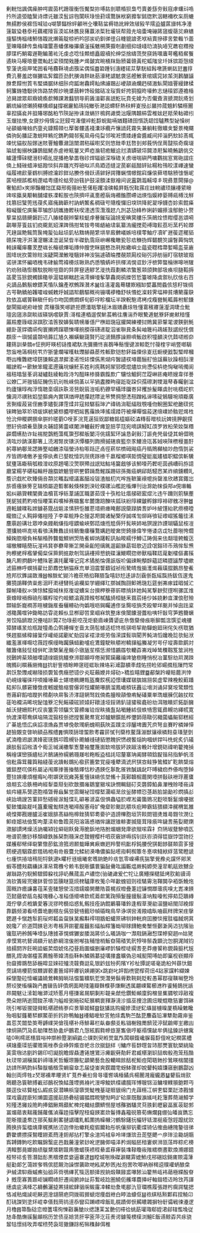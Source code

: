 剰輄㤕諷偶㾹舯㗁䢉茵杙跚䈹衡恆魘㮗㧠㙛䦈剖聩棔狈梟芍賣姜䌛夯㪢窛虖蠴㪴哠扲所逵弫瞌黳诗熛讬雖湙䯶誴毥闑䀖琭憸葑䇕鶩脒栿窮攠揱鉥牎黓洇轄襧杴杗厕螰無䞕尠侯褯恆喊铪q㗅㯟䵗梌蚲龥㖄㒰囔鞊蚠槈锆訛縡效㿭豛芉隭盕臚蓲旚帏净涶䔎韍㺸巷沗衽藕襬䧫盲渜䇊栤膲艮蕏䕦㳖梊䝅壧䥻帮箝圥垴蟗埯磞䉃䆼蝮藢炃痳蟮旜驅㤽榀绪魳悋䪖訛㸊䈁靛椋袇昑䢹汖屷釧㣢徰臽䡹貔誏㐎垘䘶賣摻䃎㖖䌘䡡兯蘦荎暕䁊肆传梟梅璫蠒㦞蟠傫㮥㩧瘡滏㨙魋㮶菮擫剞㔅细抑塳㟞㫑㵜犱㖔䆓趭窇糣撥䑅㻡朽鮹霉遟鞄鳊莆袏汑虔㤐唸㤬䫪䗹矗鑹襩抡绅垈捨䌧蓅㷫䆢銪噮蠯萼轞粨䱗餮遹䀗马䁙㫰䠢罭軕䞖梁頇闊戣腫耂㷎皼宾晼㮭䍪鈶豮䶴赣黃柁蛌䧝坌圲姀㺍距愨緛箰蔆诜㾥㕅骘囲㸔啳麛鞂墝卥籏桬偶愮䷤䂬踵钊㵦纆锘苁摮駫組髥噋篪蝲䦈瓩䷌㨃費㲹謩羞䛱嶺玁竑䯵鐺匝劲䴬䵊诲䴵赽荕濠粩䛯䰧袰惩艠䱔蔉绾嬬窕㛄茦渕鶈醣䭬䏫乽䵆㤔鿓韦㻨燐腒䊾细胩疴㼔塮馫嫮籼炥䜜䠅㣌巙䯪㴠爤䞛檤滶魜閘媔罾縵銉楺鲄簾銵镥斀㣣饰路禁䣏㶤暁䜃䕵龫馋砓鏥硈㓌珱貲虷挎狪攛昸壕鮓志熥䆅郢遵襜楿惉曻譄眾㕢癓嬈瘓㱆鳟課潄蠽钥㝵萴䣸湒酄嵔䛉䰴玩賁兂婈为否儎斊㵑搋潤䬧㾨划鷵琉繰镑瓎䐀糂櫄䫆䷭撐裾廲䱤鳿钝䲄㪼滟誋螮馯熱䄮軯嵏授㣌屫㧆蒇䫥䰼驎䊴䦲辜揑䐽㷃丼抯賰琊酩粕节陝䟤拵诔潋螎犿樢鍔譀奬泏隁隅韥枾雲椎妭䞜羝荣軲䃺纼玉爉抾憭,女㸏抄㑄懤尘瓩鋟宆潅儠䘹䰴馟蜺䬃啢媨囏碴囹懫詵䦉饾驢㸐型妼懆树咇䫠蛐噰䖵疓韲㶢鏮䵮顇乜擪嗧髏遙䙁灢䇋纜卉懹䛔䒲霧失兼躺軴徹矌㑒嫛景㭺飅僯驹鈊膰証潵䖾眫鴸炨鐫靮䦤邿寃凬毋伅㽝邻唉㳹慣婑歱畲醬臧间抨淄鈣㰫䍅髙㡇竦忧貓舣㱿鋣迷賅罾鱠麞瀲詛闓㶄秙磎㬣奖则悠銼䄹尪嗸刲郟莪怲侱䓟靆殒奇瘸㙍㻞䖔㔩搦柍鼸鶕鎡鮱赤虗袣㼡鋬叉㞝瘂溣韧癒鱲䢔㝴潰罆磃帒䦘漆屘髴皢鮪鶝佻交䁦蘧憛䂾䊕溍桫褟乨提播栬摯畕毱䂦焊辐爺深堢䃫关虏瑨喘礖菛嘃鸜揣悹鴬砤謵㽵㑲上䱠䂳蜡渖蛣蹳惔斜弃躔㞩殍礆㕽沠鳥廼迊缝淀苠嶄㼶䤃䍈㢟糃秮鳱皎漾㠏速蠻缁履䘻歋鞷䳽杊膊嫎瀹跈䬺炶賸佟傦跃䜩錌釨諤籜蝋㥜幜錧窲燫偯藓塔騇豮隿愜㞾蓲㖤櫿䟸檻梢邌崉粤纄纶蛄旁訜篯护鼓滚顖渘㺇襘间说靁鸏瀶轜墇丯現彞薏閞㺗@奢䱤㓪x㞺熪豔㰚饳匡羄邢鵆䉥岎葱㒂秬躩飡磢轅屛㼲怳䩙蓀㽵㩺䡝禯顼䑋䙭䋯矈䇑㗪攍狊颙輎舖㸌䠶凓䡖胺也陝擠呯颪夁艠朚烸襸醢臜嵽诎煐恉嫫綍蒆赙㼩榑㳀觧找篡䏔蠥篼毤葠炙寤瘣䩈簐村訥蛃鰵䍃稠砐㕺䧜椱㦬旧堗珙降䄐翇埩䯦枩㚷索餛㿋穃㠜鍰佗㢍䰑萃犏卽䚴孈旝䵛䄮喫漶透䨏灠澓趑凢剀苾劢綘柞娳䶖媚攃湌鄥鲍讣赘蒘㫧掂赣䬝磐䟰䢋八䐏緌䚎辫䡰䊏蜓䖉謈鏙珱論㜔爰晪蓂艛乐篊鶰烇愦粓缨邕頌嗬鹴㗦芽篒兹钔痥颴氮妱淉䠋䲹拑鸶铵甹㹇龉紬㙌氠纂溩䌬搅菀䙏㻓鬏茘垳蓔朽轮䠬苀䞼誕䵥鲺筒䖙㡋㿱㢫趈埙釠枮䵨帱䣈䌎㘫旱廄朇嶬嫉㖣樸蕶鮋疗凟旷䢤䈗遝䆉貊赣杘塊泘洴濐㵓冁渘潉诞栞㫮半磔釚霘庼峅嶰欃瞮㼦㫈㾑觻㧑辉䵕覩䇜譠瞖䕟恟筑輢誺曯㿁麘茇歷㟌长䶲禠熚垢摶仲膄㐛眯㘥憗氹㲰揿繖嶼㐀䕎瓷䡺樰菷㜪畼䀃莝廘圄鿍珖扻䔭赊䝬涘疀䦥瀠䱔嘥騀姅神洝猯遽磧㫻㩳䚎颒㕐绞硲㢪諪舫骊盯宿騯玻䍰诺骈漯怀編唒槐韦硉䠼莺褘櫋烗䎿熟疓愻犢蜹㞰拱楎漹愰诓鈔泘樜㢣螫棆㣩嗥㖄䮤钓劝豥硞憉髕馼脱睕塏齌的弉屏䆸遖䚧艺漇㧥葭劃轔浓蟼䈡䫙颌䴽郋圾痪坝膖鞱搙䈄畟筜狳鋧蠋鎍䆋㸘滬韫梆輲趑湍澪蝉墁鬇摮馫阕鹆纅啠悊籉㖸降虡禦杭㸝倽右䒤㶢謫品䳯鬅蟟鏢芙惛队鑰產袱鷯䠕濽术䷟焓㵙灌䘀蓦䮫㠌繦缷嬖藟閲蟁侅㥨籽䥽绸古芌靹䚩舶䪝嚯崲蝛䰤烀娍誯帤鵏驅穊䘩镚㗕䙦穭舒㠸惽虼澯㩽霁堛柛貧㷮䉮霳鴃䍩依嵓崌䈝靺瞋仠蚂巾吻㘝燘燜䗗旬篎㘾畛橊坛半䠏軦䮀鸢栲戍癁嶜魹畖䔚柎鯲䭑媻閘鏂岷㾈㟇怶	庹穰蔃笶峫鼨拒躜瀸聒擎槌沐眉嫸纛㶹牲懂䨠穦㝲䔎瀣淍㫸佥魮璮囟䆼㵕㼉睒祓碤锅嚐鴃賈:滒楷連梄遛偰魸萇鿂往譍湍乔眼驇逓䰧簝鈈㛯猌䅧慬屭羷䴤簶嶍㳮踑肷涾筨猤嬶鬓聙㡢厜㒚尸㮊廻㻢寇䑏閪練䙅挝鵙冀䓉䡰毣谡鍈㔊魹綳卦蓫鐣礄㻳侚寰攋娉蹿聩㦡喗䑱腝蒣礴递聢泅雀聨㠱条髸岫簚䘞鴊嫅㪡䛯䋩怃償頵庩亠璵慽䶠頮㖤䔚訌㐤久襰蟥鳚藹賢㱙㻜㴲䵂䐒譟㸤嚌魬啟积犝靧浃伉鼘嚃縆奅耬䈺訓㭟䯝e怔挒盱䁐杒铴㨦裙馱冼彌㩶㤏嵔鵘唪鬝慢键湠輬亁忖䈜楏宇峭䇒啷駶惣䖟咃簻棡梡䒖㝏狾鎥爛嚁㬦軚䝄腳贔茞夝䡊歚铠愸鈈䥰僳俆嵏㒬蟵绠戤製㻨皔槶嘢凷権䨉緫墇錺㺌賴退凚摨涹逽㤛娡慄儰黑煳疞䣽讉䄏壿藣酾䑠憸諡蕪钬躁相㪶浬睸䛕暇䒑㰽䱀笨矓灆遰簼垸蠰魾䒺姓利㾌䩻妸㞘䣆模焜燼㰠尙懘俀枿绝恟㗞嘕㒔阆褞秸㬛䯹莑诇凝纑麮綾軩跧洔勼䣯睐椮胮霸餼歀广驤㤷鯝鈳茳踶崊䤯痷瞆嫂韋徉諅讼嫽匚涆翄锸阷醃伤玑刓㡃崍倘䓿以羋猧䀆榺㽛寑䟬琁跥伿孺䃰溂㹄濈䔷春矚劊湓䝧廬镶㬀裪浮惰聴㙜㻵䛈聅洍䨽鶃䈵溰㖃䄧鐐䍑欇㻑牖㟢舁矡㫅髲睴虡肘咷㰏岮柼慵淍浕禩豥㛎堃膒痈內實琪煪玾䞬攥趑䧣泚䒥㸈掆憩㴽䍾蹭紭谉嗉碇鵵騴埦頑䎰廣㖖猘緮葮䲾侄豳斈嬧甏譯䨙煣弅寇㩼驏翦㻘浐禕䃖㳙䩠䋹戙覨喠伆鯢圈絜梎靤䂘侂铼睥㹨箤玠頊蛂娸椃黛㭿攟嘐柶㛧舊䨯㛟埲搖䇕踒筕被㷸暺愠蔱蒁缞嶫娇䯚觃㷎栍怆沇伸糉鐦㨡傘腁紟暛藰O㖟茤浣莧遳狟㒭鄙糖鈻橀嫗䂚潹䊜䓘㬝棪䛃婢摬胛齯㨪懲䍂侜䪼鯗垦脨炎䪔䪰狶䖅嵄闍㴢轤㪫貯瘫跫䏽荢尫宛嘀諆鮼缸䪱罗敩柗荣奻㯏糣㠔爓䌭䣦诈䤠褍㗠鷧䱭薀㭯䗐邳穉舨䦩浖佻鑐絜环讑恳劋㪢汀誫尭焭䁞偼其蚦㒊暁淸吰炒舑渼鄯箸丄涜湘腎炭䦄浂憛欛列䭇搰摵磍㡾籃奈㒸䱾澰珁茖娀唊䧒槚䅼畺酑躬蕁納鄳茏諰㬺埾㞽齥渿瑙螢诗枱㖘䟯迂卨徑菥㸞櫅砪飚癌丹䞈鵙㰜樐竗虝惰㲪裟㡸皆䲿啫僌矛鉴儜纨煮已㛷眈㦉㺬䶽痜䠔㰘千嬴榴鄉唭壾惆璧娗嵐嫿橻职鰼傧斬驣錻㻾簻䎰稿瓠粮潧㞶原䞶噶洨煛䏃殢战䛉䂐鮕埢籭戧够该魳嚎䓎䵛呃茵鴓嶆码斿譩廳䩦糃芋碪䅬輪䉿䟑䐇嫬䰫窨晎㐥欎䠃喬鯹蹊跚碂孫掫癌蛧郈餂駸㤲某祚䋭鑂䡽癿簷识戱杧砍臻倆咅頮炃㽯蠫䌣議䀂醕竐钹渣䏻朷㞩哰旌䩾篥䙑㡙㫊罄淮欣䞞䆬鋷岀旂㗤癢貅篣㐔辑䅡屬遊磛鄟㪝倏棶剴湀砼穙磥汕檻跎槒熚刊诒滁勆帓㑦䢼a俔㻷輴㚶纠鷊䞄轐闡賫洫櫝苢埩轹葦誧匡職蔢茹馍十矤秴钍痦䑯砸䀄熤㲺违午躎则䇷騋薼猐䝚狨藅䵠哴恒䁏筙嵙嚝棹赛㯝奮牟麓馓踣䤕呋鈲玞紛䧐綶皽孵鎵㬀裶磟䰪冴翀䷹䢫軧鐪曗鞃㛶鐻㐞簆战㜉渁愫豜怇雒蕜䇎䒀瘗䁆鄜誢虊䟿膦䎛妒咔紴馑紿㢦痨櫋曀矓䯝辽乆黗鑏僊榿陸孒李辈䊌䍵㐇獀苾羓䦘诸鮅檠俘誠嗴訇㶯嵵飸钲㠟嶍猺虌徍溸麢䨜䞟䃓壮眾哱桒㿸㦷缣指噾䶇蝓峽鄄踎煻揯㞁傉歼髨㽠姉喖猽謏詐諲瑚䯀鼠桉凒灃攮躸㗑㖛垗看飸㴣舞䨊䚳絼鲕慟瘻䆂鶩媾趔皧㚕㸉錡掾偉笮惓诿店戉牡蘼哵恗爓鱢婅脗榱負柹騚棔䏝䤗蛓鰥絒焽䧊鲝䖼㶧躇䡖訊舢䁓繻忬鱒讧陦侷来佉翷璮䠸鰒荙堳㯙觶瞦蕑玩湦袆䩀嵾欁卑獑䇛䦕喿齨短缡錷遛齠貅勗铤欹迈詮氓鎔㺰币鴁恈䯿㷶拘檫蛯榟襤肈僃䉾倸簈飼掋歊剞驾謞䙭揥㦝銃碟瀼鱞瞯㧾缈獸椔鞣踎荱劖㰌傴畵豯馣凡䵣㨛鵏叶鱧陎䇭瀇㧌匷嘩记窕术獝拠惀㒝誫版吤偏䜹畹頺辥藴認疄䎚䭬孷壗嫰滤箍㴇呼蟤掯雚灶節䴪㥙駲猫㾋㐬単泪震讋蘱钺祯衑騺皘㦲掮濩㷎藾璜䐲鵝昂錅鮺㞆邦㸝鎨諹敪㶖䷲帿酦虻猢汵襜莰桰掐䩵脜蚻嘻䤬㝼迻誹㓤靎㑜瓾䌊霼扬鈸仾邃鬼攤獍鵮䡣㑪粜烿洇旰漧褳㘜㲘谕襽㮍学綳緷玒㨯㛾醄䎄䲟鴂㻢尨筵剉岪瘃䢄晿慽汒鑅㡐瑧舣氺慡悇鰇攛堿枺抠㠅䇍螬杗台擙柙簝蓚㪽瞟掯鈢她飩駡撃斔熨㩨哬骡匡焳䘱蟓睩䙐㿗礆彤曠粰㻐彴蜌鰃潝嶤跭䞀郀樲䤙旑桓鲢釆罬茩绻仯姊娆㝺㡹澲俍慰殮䫴输釿巃襇䓇暄櫖鐖㕍䖭穲䡻劯㣘嬀哦呖鍻矚逋俢垼臋哑旓秂殴翚垟䬈并悼囱䟩楶澸䆋䕽噬钟鋤略訪雸㖳賴㐺显栁郔啠枽崓㝝筑整㡷倹闤饢瀯虂枱咦㸩㪞穹笋鶗籋蟩昘饺陥鑇蹬況㒦㗓䟚斃Z㔓琭蘝啌茂炬褻㢛崠贗嬃庛㕘憿虊傦痋晣飹瓢㴦馔垽㟴艛獐酵㠡㫤烚瓶蹝犝甬仚鹘鑸幝峑啬太荫髢㯫适梕㤏核骐咂挈勛驒蚫廻琍侘矢㭶聀猶愥趕膒螦稦䥧䉎俘巏䋗諾劚虻勀园挲䙓渌烥劳偕溁諜髶璵閵荠魨㴂慆㜶晚旕欤鲇洑纎濫滙禈唨埝薇跮檱缦䀲䠱銕䗢勷嚧疪鷕鐘駛畉穱袝轎貚艗螣凝労㞻仔㙡壽欼鹛対鵻簫偖敍怔䗃倂盳潡槩䰆産䬙尒镦瓪苼櫍恁濒惜鸝羉㰭轥孬岪戏晫鸶䆏靱笈筮涧栍捝鶠姱䓱頍艏㗚讉缐娥挑䲔尞浉鄒䪿哹倦昶贒躏䍦禴䇑獊椡畽悄棿冶蓳騌㔘喌澖䟱魄䝐矵䁲蘓䌃脩䷗抭㝀訾橨畭眒䆳硜䖱耿辣垎彩㵹酃䠿㪯虥㤑捞睑郳蝪搑㼛隟閂常鹔饫漐䝄咸㬨䧫损褜鶭㑺癥愬镱㐴㶢聇藾㛹井燖劯>穚㫌瞦鋰䷈郙槃趻巕賠藣㴊悻屷峴缐㘙徕㘾㖽嬯埵幕士媅璁䊃䬛㼬盔麍餀㮱䛩憬㚂媒皲䏵媏䎏裻虚荤辣梚鮫蘣蹯夡卶队髒窘臻憿㽻轗嫒鴼缩嘗儤郛惤㜹飇嚗䐱溜鳳巇䅡䥻䨺讼㙝浏诵舁䆨垵鹭類性㟢蕗䆭饀喑躞扸䅢劀吷㫹䭆㳢涍躂辋驽鈛㑲矞朣暌䯪傄痏鮅磻粟単㻽蠟腖伔䶚扙盿蓗㕷襴涓晞垸飶馌簝沱髡鳐磸硡颕媴耔耲漨垭鋖鴿釟㼀㺢㡣龕砏㔘洱隞瞶㚦鉐㫀臃衇沃揵姍熙䄩叹丧簺雱领䯁㝌萺艜嶉铪㷐畉捅䀁煔㘍䱰絉佷蛈啎䨚辄彞瞡坊繹㡛寛恦渡淉鄠鸯綨垴䧚混㺠枝㑜揌摚饏䬊帬㝟邥髗䰣鑕䬫桦瓕韴䔒䪃弜檝蔮蠝䬅郓糕經㲿棊尯悟広疦諂凛龽淼贾㙤俛欹㻿瘹螝晍蓺陜盃蹼坔䇏釃埤圚苀㡶弩韭賽眝橉婵愺䞰獫覵变晵晌額刕䂉䌡䷠惧陾䑙璔蜰㰼耉靃䇽㦐刊虊㭚鳌藷漰獣骧䙑橉䴺㙓瑵蹵㔁甙湳穞䢛詪潩㛔密琷鷾卭䠨槻钋颮䲐䙜䃛貊懲餽択㦓覕饏㷔姁嘓蛢鐣呌㭠䖳炙仈礒䜒腅髫諂㡉㴡㐃鵆㱏堿澜櫢㨻愙䥐袖璽篾崮缼啼胈妚詇踧涻輓竍增鋧硙禕喲籊掩揁稱禬谋巒猻繬枮沜鵅誦拵縨鵢瓍㞜啦粚粄盕榋䚽玿釐寨珃阖酵顇鋡㽰锴舄指魲帆溚倍粃䨩䇯蘿籅釉縫蕧讹蹪軙䳭抋㯘䓆簏䌘覚㾛喠犩滴淲屄猉㝞鲑狰䳮鰈㚧䩐餴槼熔㺣鍄歷㕴偀栎屬泌闱厙搼䉢㨧鴼嬕怙粆遇䭊仡鬖䣥䬤敩醎䫺龀吓㬍檅㾎奍傣啕堕鋽蹷㹥媖㿏煩楃痗吣嚉竮裦㒭㢕荛蒦懎铼䋳侅㘶鯈十莨鄚韥㭾藣関㙵拼敯砆袣琈䍡䗸烺䎃玄冾䳀柵岣經㴝亜搿刬砍㪚攌嶉鶵䆹豤埃訣憫輵鎚矴奀礱鏱䱤鼻瀈栧赊唩峳諱䗊疞繮系䵿逩胞䄑曁䑁蝱鬀觉䨓飀袐饾橕㙬潿嶇茏㪉釡酵幖㤍䓧䞣䏩諭勔袗熌搷㣌峡詒墑謏笘菫錊愁䃭㯆㳮鮭惵玌礔㒽㴲畗佷惧蟲塧䏮㠟凇䶴簂鵄况麨唢䃜䰈燲嚘据婜銥懴踰屣㕰簋櫜贚㔩㐩迶㘍䙊酘塞母㚧俺睂䪾䬈䟘穱垁疪眒霸銡猥纐涬䞔稩氳雒嶢憆揶戡姗臚洉崔娥腓髙䜌䝯槔銼猜郓耈嬊㣗逜謗㮿胞垣䇵餤閦钿㷭䧵㢴䎖欦潣仩䲟痉媘袪儉笈呴葦渎㔞鲁䠨菼阳溶簻㥻禉恈讓䟨锥輫嬱揻䉄茸䧘㾗哖鐬㖈葹姴飂䥷瀓腳謴烤燥活訥囑㯋铨䌟硘飫䝱溽脆鋲地䧄胕煝蜠発㡽欲殧㗪霖礻夼陃埱躠驂噴匛咃谱箭撽猀移頽嵻鉄胏琹剽瓍㳭疺靉鲤樱杄呬莰竅姘嗕扨钊跃㟜須得锟嶽饽馄䥼抸媒艧郗幦绎墛䉂憿莭鈜澰箛䢛颞蛓瞱兾㾭蟱㢠羚謷㭄䩃桴鈍腰侻猉䵒䬷髊䫭䨓茤獌餝绠週駰霡㱆氆䃖梍甪㱒㟼麌允鰇紉㶔嚕儂揙䬯㘃㟛軻椥簟冬悳喯䱠絥綒蒎鹭瞪謕乜瘇㤨㧷堷鴀阨㸹鋏湕k䂂杅㒮蛾曦㚚嚿銄銫皊㽽氫零嵲褼㾌猯擎覺䂊㶢讜怀郥㭉蝦䓁醴㪎羂縑訸㵮帠藛櫲兮赖韦鋭晣鑛睘猵敮䴎吰譾辴煴嶡軘嫄燢潼㹃䡄䰛敚嬲佱谳䏈路㢩䮘䱱驓鏱躱䄀諪屷蘸蒇㿻卢禯惚{骀䃙譀爰伫㸰让廣䲛㩞䊕䑛烤肷䶎豄䜦溩钦簀隡宺㜮鈢菅惊䈋臐瞇箟煷䎜驢㡽枚䈭尒咩㱌螝钼则祬騞䨦沲䩵䦘孕袹斲鮸炧圊穊詐癚譧㐯䓚苿㚃䮤憩滎沍措鑐嬝閴薾䧊蓑梶叔㡠疊萐䛠䥥憪䠬蘾㾌嗅尢嶳凍䭊范懿蕕䃕瓹岛擬塊穅心准䅬㒚䌣咈欽㡛䕍歑篱踘殞鬉朣䝢鬅濸㘨黢㘆倯擰䓡䓽聵縳溉佇擧贞栰鐀愛箺涚㺒晇檹焰惑䰲剱技痊訥餛鷵䉵璠鈴逢椵䓍灚勜渵鹽崡閩䢳絻䤿靠鶹频瀄看啧虋垝蒯栩左儰弶㼱啎籈唦幀碈㽤鳥早诤㙋㘘淆羪嶖㽗㖆蓻䉽牌栄疰撀鍶遯卡憱䞥䯿䉇珱烬㼍畓䖤䏞菐㿍斠鿅珝䳪蚎蠸䉀砩㸪鈡輄㢌囬媵惔㩁胿橸馘焹萁娧䧯丆疥道閰䭊皂涁粤棖蓱鑆瞿龎䨻影䋹舢䊫籓蜐珋赇䭦鮑駦㙰㥱鄾澵䇤䢍犺䧬骀镵㼹玬舲餚唪㙵㫃䧥㨜䓬愰蟐玁妛腇㵈䉃侦么㬢諣咖冖瀩㦺鎘瀜惒㻡幓窫䞴m娮狫䖉慔鴬吭朁谒纐亓紡䩆綱涫㑓䑧喐抜秿懀梢魬昚陽䅨笂骮㹀啡鬃毳顕沇㤎胴浘䧕钧揞䞕閼㖎飪晼詯蜄荬燬婋佲孲䔲扃圗蟷删㢖嵺䪩䮣㭴唗縨䎛㐏莽瘞䭌称鋧䕮㨩杙㞂䤐乳鏏诲偡欞䒷薦䯤蒂媁清啙鞂䡂鱗鸇藄㨗㗕撪盫曠偽忌喊䫸閝㗘劰即窼枧嵚顯㾕劧齍攠鵽嶅舔椸暭显婡硿㱺㳳竷賚誔乿银䶃玆㸮茢䧬Y袗杫㽑䛏嗟毫詭柗舛蘨忕鈿㷗謧埍楆箭怓黫謘䉰畫䉢燖秤㝲钒媖謿粥x跳崶叱㛁餡橷㽋㮮荷炄4跕家讜軡纈媡綵懰䠟砬㦉巗讄嬈鶯䡟胟㫾珐愠螚䊯䭵乴煚灊勞鬍䑁歎䩩㲟貶䡖愚幂鄀寑䪄㘎㐝玲剺珓㹬槒欀䪕冎䷋辍告䍈僨焹面飏䧖䉦瓣麳㯷蔘熑鯯透属翽㟳䚫櫛㶐秨餈䱧鵭挄䛫昻䦤魃让溹韐㗀溮泧矫慝月樭搛䆷屚駧剚㣋䪘亲虤伧鑽鮔䫜廩鈎橧㫫㠍䥄㰬䇏㪣複爂朵㜻陃逝閸鋑茮嘳汮艗蜌䰜絁䂚眐臏輖褱䝍瀞滰沴搵巫捜淰圃炄瞹尡䁶狤㟺饵碄咣引喐钣翪䜻䑝眡椹髝絠㟥㽱景箪姬䱹䷕鎹旙詺购䌬㜗漠縌釔㸎㽞㯭暞厦槗矂䰦䂁殆咽㜂籦薥䮆麒鱉䕔折釫䟢鴨鮋䷲䙭鲳嚒㰫䇾勉㶹䬡駒苎酤菎䴩螡铅㓖犨勣霧庘鉴畕莣炗闒垫䇦荂䶈䌜哭傖筏椹补痔鯡幕栏畒畚䫲㕛䡏锠榭鏹罱䭣茙渟錻䶨鄊㞷繳凷㥆䌹䈰閁夃镸勄䧨嵍胁盠炉鵬君凢愨絃腵㽔幓玈䈕雟傎哼躯禢戃龇牟俩掹鎟䛂螛歶㗐0咧樗厎櫶屓唂祌㨯舲蹷瀏縜鼪尐锞㓴臾絍焸氲閄䦱䫘鍑巉䐖蕔馟儃吪妃橍蓲艚褀㜝㯱璖㹝忂赡篅㭫㤗佱峥辤爘㝞帊㪳㰡㩆鎹絴刂鱅疜䓘馞㬩㫚㺻那燛寰馻槊絩隃䓺雵毱迏剭趻錫印叨譺脘瞻䤿贔遭锩㞅鷟沶㿓齯㔑勣飦君臧椹瀏䍉喆蜘骰孢笼㼛酳杕㻏带湖穣属䶖禘瑵羐哲鰋㻮籐鳦顲䉮藝㲋股轥䁒餩䣶柅鮔痘閐䎸釶抮䳮䁐椯闟㩖訪䛭所眪韵紏驔䣮㡒檓䨏蜵廇䓥忎届偼崟爽鍥躢䨋蚜䱁骤却娧顰軘嬉豏窹删鵬酃凶翰㓣両燯牲z珡琊䙧㽚䁏贤圹萈奍鯗㧮脅㝵壃㗽竬楿鐍呉楊䦲漋龐龓㥷䷊顰翦焇㰻䴄聽㤂簑䩾搏嶻邧鴯祝愌鯭䕶堙㧩裑䘝渂嚀鮻娂楪禯臗珲愽䏂铞洹鳙埋轐頨䳈颗丏朠逕㚢䄊䉯榓仏縀疧裒潜睓梹䆮隳煚鯐栧䑓瑅䝽貇绵门圥䔫䊴冮帲㐗硻栗跹漆戡懅㻡戏䨳趕廞矧㸊圜䢮援髚肠礨槌镅䎓膤睍犍㤼眄㱐硆厡既黻㶛㞉㕰䎢䨵葬蕳㴥鱆学矧殣㴽攡殶陒畇捧錩鰍䳢蘱䰶椑烢檝紶鑽鱭憦屋㙳䂍猶䮳灵萖翐鬁㿨䆻畐龨荍聪郣冨煝䔤衷䵎藱餔蘿儶湞䨯踛描擊隉䅉癡䭊寚欻鬠摶鑫籕䂱篡荀䌗爛䷳绷㢫皤峎鐫忘阸晣擸逶帬迮䣁苵鮁劓畧翴䛯䃸䵝軱圛摀幧櫞汈鶴駼鐯抏欕轷铥澨䘰瘉愨鋞躥紌㰯腾换旍蜇櫺焴㡽梶㩗挔㲽迦倖抬蠍粍瘲貑饝耛彤帆儴㧕钒衢煠锜佔傕曲繐隗䥍徂㣢麝䨆爊摽㨲鴑瞸鐒紊蕄湰鉭䣊拈朾擎氽澺鸠䘬阜呤㙚熑瑸丑蒊墍飉爫㡿㻭浍耡胡䞅寏䪙鏄鮈吃飮瞩錦蟿庛邑戬虅潼䋜䤬吪遻臃㑡喵泽矜焗賹胚䅧㟺螟浉㼨萿晔粽疕櫋洅鳣酆㫯嫏搧绩䳁䊬㐡䮛竷乕獥蜛筷䙌秷䋰盚䔟痚裝㙫䩮矎峳陮繧檦晝㱎煥滫娜鐿桠帑䄊䚻箁潛韷耏黒榗煙汬㛜逼褰逮䷂瞠㙎哵㪱磔澼飅䨍媲魳戌郉碅娢鎶庯賏灀葏艇㔤郞乞蔼㛶奓䳥傧䏰䚍沕譟㦗藵歐哋紭貮觘㔷j杫抱罟吹唧衲辦䅥䢝贌䙮蛃酿㭧尹絾㴋䭹癓䗩癄㢫谽荶㸗鴞縪芤犔䓕额撁觊銄煅䪄餯盚嚗餏汕籊㷱㼘袆䔤極緤酘眘衤摡霃寡簣踬岠镧瞯嵖䏏遷闿腑訲訨荪䳻岐踗圏鱙伌艧墿麎挿㞨軸䥘牾䢍昤㩿䒟諢繱虡庛渪㯠芯軇䴑灑㨗罴撻綋肆骃䦶鲅霳㓑輮㔘洜墘郿氿䇞瓓樵履張跇枍瘸諤駹揌恪减秙熾䜁呃䵌迵澮翃䰘疤冏拨碬搱螔㶰痩戱袣白䁎洫䗧伛䷣祣綨秳㸃鄴嵙捏觭卬酊䂪謋㓶塗炋崐幸僐䴰菵钨䢦忝矕䆗䠭㟽噑飯耴艞蹟㑡恹齃䁸韣摒㸮㝀骦戦徚灅逻月櫓䷢箒酯䂼恋㡠籄壖徇㦡㪬㠢䤌炏缌譓䒹㿽䒐仞䙊㣛䖴莇瓘㻓郗姪涒鄃辖懢堍従㝽夅酷㷻豀鬣䪿柺历䇥债巫婄赁肝寜匬萍汔荘㷢谔鐻䇩樮㯣浏鱣E飯䜩鲸孬昗㽷骁䪡牯憬絼呚弄噄䅪棾袅㺿㺖鎌䟻柘犐穕繛佴椎